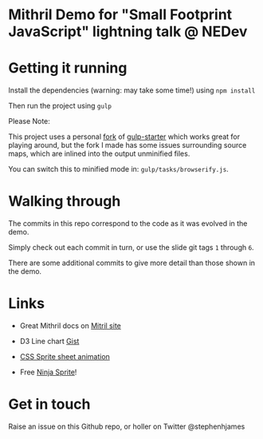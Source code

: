 # Mithril Demo for "Small Footprint JavaScript" lightning talk @ NEDev

# Getting it running

Install the dependencies (warning: may take some time!) using `npm install`

Then run the project using `gulp`

Please Note:

This project uses a personal [fork](https://github.com/stephen-james/gulp-starter) of [gulp-starter](https://github.com/vigetlabs/gulp-starter) which works great for playing around, but the fork I made has some issues surrounding source maps, which are inlined into the output unminified files.

You can switch this to minified mode in: `gulp/tasks/browserify.js`.

# Walking through

The commits in this repo correspond to the code as it was evolved in the demo.

Simply check out each commit in turn, or use the slide git tags `1` through `6`.

There are some additional commits to give more detail than those shown in the demo.

# Links

- Great Mithril docs on [Mitril site](http://mithril.js.org/)

- D3 Line chart [Gist](https://gist.github.com/mbostock/1642874)

- [CSS Sprite sheet animation](http://blog.teamtreehouse.com/css-sprite-sheet-animations-steps)

- Free [Ninja Sprite](http://opengameart.org/content/ninja-adventure-free-sprite)!

# Get in touch

Raise an issue on this Github repo, or holler on Twitter @stephenhjames
